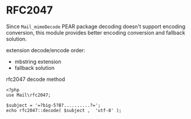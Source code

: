 # RFC2047

Since `Mail_mimeDecode` PEAR package decoding doesn't support encoding conversion, 
this module provides better encoding conversion and fallback solution.

extension decode/encode order:

- mbstring extension
- fallback solution


rfc2047 decode method

    <?php
    use Mail\rfc2047;

    $subject = '=?big-5?B?..........?=';
    echo rfc2047::decode( $subject ,  'utf-8' );
